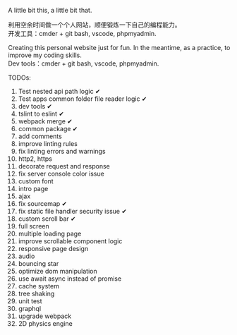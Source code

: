 A little bit this, a little bit that.

利用空余时间做一个个人网站，顺便锻炼一下自己的编程能力。  
开发工具：cmder + git bash, vscode, phpmyadmin.  
  
Creating this personal website just for fun. In the meantime, as a practice, to improve my coding skills.  
Dev tools：cmder + git bash, vscode, phpmyadmin.  
  
TODOs:
  1. Test nested api path logic ✔
  2. Test apps common folder file reader logic ✔
  3. dev tools ✔
  4. tslint to eslint ✔
  5. webpack merge ✔
  6. common package ✔
  7. add comments
  8. improve linting rules
  9.  fix linting errors and warnings
  10. http2, https
  11. decorate request and response
  12. fix server console color issue
  13. custom font
  14. intro page
  15. ajax
  16. fix sourcemap ✔
  17. fix static file handler security issue ✔
  18. custom scroll bar ✔
  19. full screen
  20. multiple loading page
  21. improve scrollable component logic
  22. responsive page design
  23. audio
  24. bouncing star
  25. optimize dom manipulation
  26. use await async instead of promise
  27. cache system
  28. tree shaking
  29. unit test
  30. graphql
  31. upgrade webpack
  32. 2D physics engine